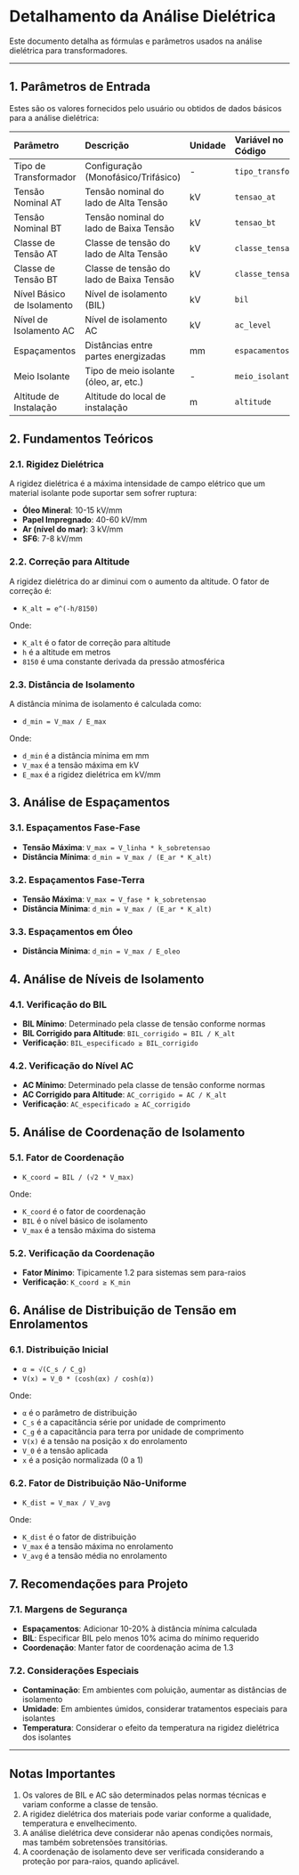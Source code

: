 # Detalhamento da Análise Dielétrica

Este documento detalha as fórmulas e parâmetros usados na análise dielétrica para transformadores.

---

## 1. Parâmetros de Entrada

Estes são os valores fornecidos pelo usuário ou obtidos de dados básicos para a análise dielétrica:

| Parâmetro                     | Descrição                              | Unidade | Variável no Código                   |
| :---------------------------- | :------------------------------------- | :------ | :--------------------------------- |
| Tipo de Transformador         | Configuração (Monofásico/Trifásico)    | -       | `tipo_transformador`               |
| Tensão Nominal AT             | Tensão nominal do lado de Alta Tensão  | kV      | `tensao_at`                        |
| Tensão Nominal BT             | Tensão nominal do lado de Baixa Tensão | kV      | `tensao_bt`                        |
| Classe de Tensão AT           | Classe de tensão do lado de Alta Tensão| kV      | `classe_tensao_at`                 |
| Classe de Tensão BT           | Classe de tensão do lado de Baixa Tensão| kV     | `classe_tensao_bt`                 |
| Nível Básico de Isolamento    | Nível de isolamento (BIL)              | kV      | `bil`                              |
| Nível de Isolamento AC        | Nível de isolamento AC                 | kV      | `ac_level`                         |
| Espaçamentos                  | Distâncias entre partes energizadas    | mm      | `espacamentos`                     |
| Meio Isolante                 | Tipo de meio isolante (óleo, ar, etc.) | -       | `meio_isolante`                    |
| Altitude de Instalação        | Altitude do local de instalação        | m       | `altitude`                         |

## 2. Fundamentos Teóricos

### 2.1. Rigidez Dielétrica

A rigidez dielétrica é a máxima intensidade de campo elétrico que um material isolante pode suportar sem sofrer ruptura:

* **Óleo Mineral**: 10-15 kV/mm
* **Papel Impregnado**: 40-60 kV/mm
* **Ar (nível do mar)**: 3 kV/mm
* **SF6**: 7-8 kV/mm

### 2.2. Correção para Altitude

A rigidez dielétrica do ar diminui com o aumento da altitude. O fator de correção é:

* `K_alt = e^(-h/8150)`

Onde:
* `K_alt` é o fator de correção para altitude
* `h` é a altitude em metros
* `8150` é uma constante derivada da pressão atmosférica

### 2.3. Distância de Isolamento

A distância mínima de isolamento é calculada como:

* `d_min = V_max / E_max`

Onde:
* `d_min` é a distância mínima em mm
* `V_max` é a tensão máxima em kV
* `E_max` é a rigidez dielétrica em kV/mm

## 3. Análise de Espaçamentos

### 3.1. Espaçamentos Fase-Fase

* **Tensão Máxima**: `V_max = V_linha * k_sobretensao`
* **Distância Mínima**: `d_min = V_max / (E_ar * K_alt)`

### 3.2. Espaçamentos Fase-Terra

* **Tensão Máxima**: `V_max = V_fase * k_sobretensao`
* **Distância Mínima**: `d_min = V_max / (E_ar * K_alt)`

### 3.3. Espaçamentos em Óleo

* **Distância Mínima**: `d_min = V_max / E_oleo`

## 4. Análise de Níveis de Isolamento

### 4.1. Verificação do BIL

* **BIL Mínimo**: Determinado pela classe de tensão conforme normas
* **BIL Corrigido para Altitude**: `BIL_corrigido = BIL / K_alt`
* **Verificação**: `BIL_especificado ≥ BIL_corrigido`

### 4.2. Verificação do Nível AC

* **AC Mínimo**: Determinado pela classe de tensão conforme normas
* **AC Corrigido para Altitude**: `AC_corrigido = AC / K_alt`
* **Verificação**: `AC_especificado ≥ AC_corrigido`

## 5. Análise de Coordenação de Isolamento

### 5.1. Fator de Coordenação

* `K_coord = BIL / (√2 * V_max)`

Onde:
* `K_coord` é o fator de coordenação
* `BIL` é o nível básico de isolamento
* `V_max` é a tensão máxima do sistema

### 5.2. Verificação da Coordenação

* **Fator Mínimo**: Tipicamente 1.2 para sistemas sem para-raios
* **Verificação**: `K_coord ≥ K_min`

## 6. Análise de Distribuição de Tensão em Enrolamentos

### 6.1. Distribuição Inicial

* `α = √(C_s / C_g)`
* `V(x) = V_0 * (cosh(αx) / cosh(α))`

Onde:
* `α` é o parâmetro de distribuição
* `C_s` é a capacitância série por unidade de comprimento
* `C_g` é a capacitância para terra por unidade de comprimento
* `V(x)` é a tensão na posição x do enrolamento
* `V_0` é a tensão aplicada
* `x` é a posição normalizada (0 a 1)

### 6.2. Fator de Distribuição Não-Uniforme

* `K_dist = V_max / V_avg`

Onde:
* `K_dist` é o fator de distribuição
* `V_max` é a tensão máxima no enrolamento
* `V_avg` é a tensão média no enrolamento

## 7. Recomendações para Projeto

### 7.1. Margens de Segurança

* **Espaçamentos**: Adicionar 10-20% à distância mínima calculada
* **BIL**: Especificar BIL pelo menos 10% acima do mínimo requerido
* **Coordenação**: Manter fator de coordenação acima de 1.3

### 7.2. Considerações Especiais

* **Contaminação**: Em ambientes com poluição, aumentar as distâncias de isolamento
* **Umidade**: Em ambientes úmidos, considerar tratamentos especiais para isolantes
* **Temperatura**: Considerar o efeito da temperatura na rigidez dielétrica dos isolantes

---

## Notas Importantes

1. Os valores de BIL e AC são determinados pelas normas técnicas e variam conforme a classe de tensão.
2. A rigidez dielétrica dos materiais pode variar conforme a qualidade, temperatura e envelhecimento.
3. A análise dielétrica deve considerar não apenas condições normais, mas também sobretensões transitórias.
4. A coordenação de isolamento deve ser verificada considerando a proteção por para-raios, quando aplicável.
